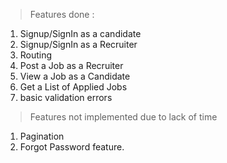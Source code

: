 >Features done :

1. Signup/SignIn as a candidate
2. Signup/SignIn as a Recruiter
3. Routing
4. Post a Job as a Recruiter
5. View a Job as a Candidate
6. Get a List of Applied Jobs
7. basic validation errors

>Features not implemented due to lack of time
1. Pagination
2. Forgot Password feature.
